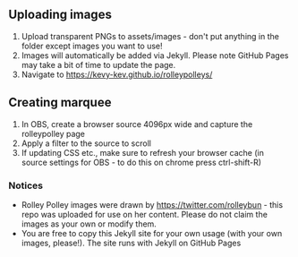 ## Uploading images
1. Upload transparent PNGs to assets/images - don't put anything in the folder except images you want to use!
2. Images will automatically be added via Jekyll.  Please note GitHub Pages may take a bit of time to update the page. 
3. Navigate to https://kevy-kev.github.io/rolleypolleys/

## Creating marquee
1. In OBS, create a browser source 4096px wide and capture the rolleypolley page
2. Apply a filter to the source to scroll
3. If updating CSS etc., make sure to refresh your browser cache (in source settings for OBS - to do this on chrome press ctrl-shift-R)

### Notices
- Rolley Polley images were drawn by https://twitter.com/rolleybun - this repo was uploaded for use on her content. Please do not claim the images as your own or modify them.
- You are free to copy this Jekyll site for your own usage (with your own images, please!). The site runs with Jekyll on GitHub Pages
